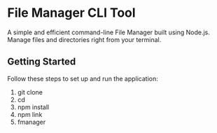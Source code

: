 # File Manager CLI Tool
A simple and efficient command-line File Manager built using Node.js. Manage files and directories right from your terminal.

##  Getting Started
Follow these steps to set up and run the application:

1. git clone <repository-url>
2. cd <project-folder-name>
3. npm install
4. npm link
5. fmanager
